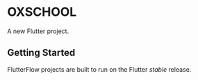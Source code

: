 # OXSCHOOL

A new Flutter project.

## Getting Started

FlutterFlow projects are built to run on the Flutter _stable_ release.
